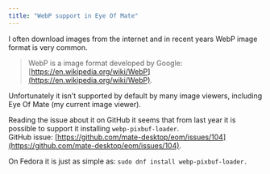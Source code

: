 ```yaml
---
title: "WebP support in Eye Of Mate"
---
```


I often download images from the internet and in recent years WebP image format is very common.

> WebP is a image format developed by Google: [https://en.wikipedia.org/wiki/WebP](https://en.wikipedia.org/wiki/WebP).

Unfortunately it isn't supported by default by many image viewers, including Eye Of Mate (my current image viewer).

Reading the issue about it on GitHub it seems that from last year it is possible to support it installing `webp-pixbuf-loader`.  
GitHub issue: [https://github.com/mate-desktop/eom/issues/104](https://github.com/mate-desktop/eom/issues/104).

On Fedora it is just as simple as:
`sudo dnf install webp-pixbuf-loader.`